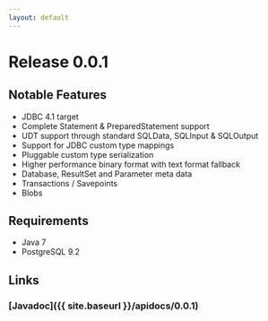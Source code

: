 ```yaml
---
layout: default
---
```

# Release 0.0.1

## Notable Features
* JDBC 4.1 target
* Complete Statement & PreparedStatement support
* UDT support through standard SQLData, SQLInput & SQLOutput
* Support for JDBC custom type mappings
* Pluggable custom type serialization
* Higher performance binary format with text format fallback
* Database, ResultSet and Parameter meta data
* Transactions / Savepoints
* Blobs

## Requirements
* Java 7
* PostgreSQL 9.2

## Links
### [Javadoc]({{ site.baseurl }}/apidocs/0.0.1)